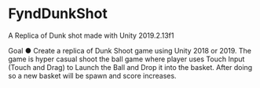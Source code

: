 # FyndDunkShot
A Replica of Dunk shot made with Unity 2019.2.13f1

Goal
● Create a replica of Dunk Shoot game using Unity 2018 or 2019. The game is hyper casual shoot 
the ball game where player uses Touch Input (Touch and Drag) to Launch the Ball and Drop it into 
the basket. After doing so a new basket will be spawn and score increases.

